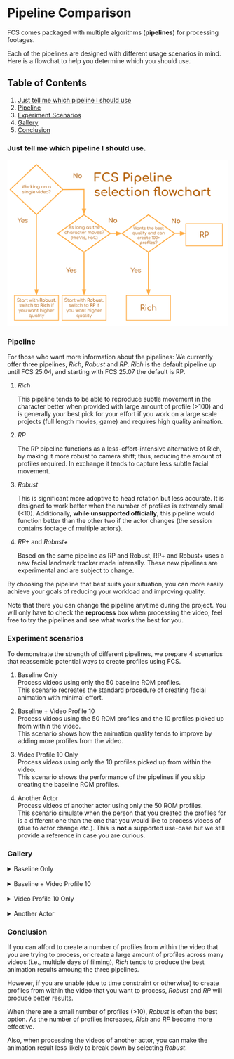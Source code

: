 # Pipeline Comparison
FCS comes packaged with multiple algorithms (**pipelines**) for processing footages. 

Each of the pipelines are designed with different usage scenarios in mind. Here is a flowchat to help you determine which you should use. 

## Table of Contents

1. [Just tell me which pipeline I should use](#just-tell-me-which-pipeline-i-should-use)
2. [Pipeline](#pipeline)
3. [Experiment Scenarios](#experiment-scenarios)
4. [Gallery](#gallery)
5. [Conclusion](#conclusion)
### Just tell me which pipeline I should use.
![](../assets/benchmark_pipeline.svg)

<!-- https://docs.google.com/presentation/d/1G5nimISmlF6UtnMI47KA63R9ldipeWlUf_yNKQ12EC4/edit?usp=sharing -->

### Pipeline
For those who want more information about the pipelines:
We currently offer three pipelines, _Rich_, _Robust_ and _RP_. _Rich_ is the default pipeline up until FCS 25.04, and starting with FCS 25.07 the default is RP. 

1. _Rich_

    This pipeline tends to be able to reproduce subtle movement in the character better when provided with large amount of profile (>100) and is generally your best pick for your effort if you work on a large scale projects (full length movies, game) and requires high quality animation. 

3. _RP_

    The RP pipeline functions as a less-effort-intensive alternative of Rich, by making it more robust to camera shift; thus, reducing the amount of profiles required. In exchange it tends to capture less subtle facial movement. 

2. _Robust_
    
    This is significant more adoptive to head rotation but less accurate. It is designed to work better when the number of profiles is extremely small (<10). Additionally, **while unsupported officially**, this pipeline would function better than the other two if the actor changes (the session contains footage of multiple actors).

3. _RP+_ and _Robust+_
   
    Based on the same pipeline as RP and Robust, RP+ and Robust+ uses a new facial landmark tracker made internally. These new pipelines are experimental and are subject to change.


By choosing the pipeline that best suits your situation, you can more easily achieve your goals of reducing your workload and improving quality.

Note that there you can change the pipeline anytime during the project. You will only have to check the **reprocess** box when processing the video, feel free to try the pipelines and see what works the best for you. 


<!-- If our tracking is not working as well as it does, even though a large number of profiles are retargeted, changing the processing pipeline may improve the tracking results. This measure is effective for videos captured in a different environment than the profiles, and for videos of the long period capture that HMC is repeatedly attached and detached. \
(Still the most effective way to improve the animation quality of a particular video is to add more profiles from within the video itself.) -->


### Experiment scenarios
To demonstrate the strength of different pipelines, we prepare 4 scenarios that reassemble potential ways to create profiles using FCS. 


1. Baseline Only \
    Process videos using only the 50 baseline ROM profiles. \
    This scenario recreates the standard procedure of creating facial animation with minimal effort. 

2. Baseline + Video Profile 10 \
    Process videos using the 50 ROM profiles and the 10 profiles picked up from within the video.  \
    This scenario shows how the animation quality tends to improve by adding more profiles from the video. 

3. Video Profile 10 Only \
    Process videos using only the 10 profiles picked up from within the video. \
    This scenario shows the performance of the pipelines if you skip creating the baseline ROM profiles. 

4. Another Actor \
    Process videos of another actor using only the 50 ROM profiles. \
    This scenario simulate when the person that you created the profiles for is a different one than the one that you would like to process videos of (due to actor change etc.). This is **not** a supported use-case but we still provide a reference in case you are curious. 



### Gallery
<details>
  <summary >Baseline Only</summary>

<!--
| Performance Video | Rich | Robust | RP | RPP | RobustP |
| --------- | --------- | --------- | --------- | --------- | --------- |
| <video height="300" controls><source src="https://github.com/ZukunFCS/artifacts/raw/refs/heads/master/benchmarks/common/pipeline_comparison_set/down_normal_t01.mp4" type="video/mp4"></video> |<video height="300" controls><source src="https://github.com/ZukunFCS/artifacts/raw/refs/heads/master/benchmarks/pipeline_comparison/25.10/baseline/Rich/down_normal_t01.mp4" type="video/mp4"></video> |<video height="300" controls><source src="https://github.com/ZukunFCS/artifacts/raw/refs/heads/master/benchmarks/pipeline_comparison/25.10/baseline/Robust/down_normal_t01.mp4" type="video/mp4"></video> |<video height="300" controls><source src="https://github.com/ZukunFCS/artifacts/raw/refs/heads/master/benchmarks/pipeline_comparison/25.10/baseline/RP/down_normal_t01.mp4" type="video/mp4"></video> |<video height="300" controls><source src="https://github.com/ZukunFCS/artifacts/raw/refs/heads/master/benchmarks/pipeline_comparison/25.10/baseline/RPP/down_normal_t01.mp4" type="video/mp4"></video> |<video height="300" controls><source src="https://github.com/ZukunFCS/artifacts/raw/refs/heads/master/benchmarks/pipeline_comparison/25.10/baseline/RobustP/down_normal_t01.mp4" type="video/mp4"></video> |
| <video height="300" controls><source src="https://github.com/ZukunFCS/artifacts/raw/refs/heads/master/benchmarks/common/pipeline_comparison_set/Video_45_t01.mp4" type="video/mp4"></video> |<video height="300" controls><source src="https://github.com/ZukunFCS/artifacts/raw/refs/heads/master/benchmarks/pipeline_comparison/25.10/baseline/Rich/Video_45_t01.mp4" type="video/mp4"></video> |<video height="300" controls><source src="https://github.com/ZukunFCS/artifacts/raw/refs/heads/master/benchmarks/pipeline_comparison/25.10/baseline/Robust/Video_45_t01.mp4" type="video/mp4"></video> |<video height="300" controls><source src="https://github.com/ZukunFCS/artifacts/raw/refs/heads/master/benchmarks/pipeline_comparison/25.10/baseline/RP/Video_45_t01.mp4" type="video/mp4"></video> |<video height="300" controls><source src="https://github.com/ZukunFCS/artifacts/raw/refs/heads/master/benchmarks/pipeline_comparison/25.10/baseline/RPP/Video_45_t01.mp4" type="video/mp4"></video> |<video height="300" controls><source src="https://github.com/ZukunFCS/artifacts/raw/refs/heads/master/benchmarks/pipeline_comparison/25.10/baseline/RobustP/Video_45_t01.mp4" type="video/mp4"></video> |
| <video height="300" controls><source src="https://github.com/ZukunFCS/artifacts/raw/refs/heads/master/benchmarks/common/pipeline_comparison_set/Video_facepaint_normal_t01.mp4" type="video/mp4"></video> |<video height="300" controls><source src="https://github.com/ZukunFCS/artifacts/raw/refs/heads/master/benchmarks/pipeline_comparison/25.10/baseline/Rich/Video_facepaint_normal_t01.mp4" type="video/mp4"></video> |<video height="300" controls><source src="https://github.com/ZukunFCS/artifacts/raw/refs/heads/master/benchmarks/pipeline_comparison/25.10/baseline/Robust/Video_facepaint_normal_t01.mp4" type="video/mp4"></video> |<video height="300" controls><source src="https://github.com/ZukunFCS/artifacts/raw/refs/heads/master/benchmarks/pipeline_comparison/25.10/baseline/RP/Video_facepaint_normal_t01.mp4" type="video/mp4"></video> |<video height="300" controls><source src="https://github.com/ZukunFCS/artifacts/raw/refs/heads/master/benchmarks/pipeline_comparison/25.10/baseline/RPP/Video_facepaint_normal_t01.mp4" type="video/mp4"></video> |<video height="300" controls><source src="https://github.com/ZukunFCS/artifacts/raw/refs/heads/master/benchmarks/pipeline_comparison/25.10/baseline/RobustP/Video_facepaint_normal_t01.mp4" type="video/mp4"></video> |
-->

| 5 Pipeline Comparison Video |
| --------- |
| <video height="300" controls><source src="https://github.com/ZukunFCS/artifacts/raw/refs/heads/master/benchmarks/pipeline_comparison/25.10/baseline/Merged_videos/ITA_Corpus_No04_Normal_Nagaki_t01__ROM_50_Video_00_LQ.mp4" type="video/mp4"></video> |
| <video height="300" controls><source src="https://github.com/ZukunFCS/artifacts/raw/refs/heads/master/benchmarks/pipeline_comparison/25.10/baseline/Merged_videos/HMC_Side_Nagaki_t01__ROM_50_Video_00_LQ.mp4" type="video/mp4"></video> |

</details>
<br>
<details>
  <summary >Baseline + Video Profile 10</summary>

<!--
| Performance Video | Rich | Robust | RP | RPP | RobustP |
| --------- | --------- | --------- | --------- | --------- | --------- |
| <video height="300" controls><source src="https://github.com/ZukunFCS/artifacts/raw/refs/heads/master/benchmarks/common/pipeline_comparison_set/down_normal_t01.mp4" type="video/mp4"></video> |<video height="300" controls><source src="https://github.com/ZukunFCS/artifacts/raw/refs/heads/master/benchmarks/pipeline_comparison/25.10/rom_plus_10/Rich/down_normal_t01.mp4" type="video/mp4"></video> |<video height="300" controls><source src="https://github.com/ZukunFCS/artifacts/raw/refs/heads/master/benchmarks/pipeline_comparison/25.10/rom_plus_10/Robust/down_normal_t01.mp4" type="video/mp4"></video> |<video height="300" controls><source src="https://github.com/ZukunFCS/artifacts/raw/refs/heads/master/benchmarks/pipeline_comparison/25.10/rom_plus_10/RP/down_normal_t01.mp4" type="video/mp4"></video> |<video height="300" controls><source src="https://github.com/ZukunFCS/artifacts/raw/refs/heads/master/benchmarks/pipeline_comparison/25.10/rom_plus_10/RPP/down_normal_t01.mp4" type="video/mp4"></video> |<video height="300" controls><source src="https://github.com/ZukunFCS/artifacts/raw/refs/heads/master/benchmarks/pipeline_comparison/25.10/rom_plus_10/RobustP/down_normal_t01.mp4" type="video/mp4"></video> |
| <video height="300" controls><source src="https://github.com/ZukunFCS/artifacts/raw/refs/heads/master/benchmarks/common/pipeline_comparison_set/Video_45_t01.mp4" type="video/mp4"></video> |<video height="300" controls><source src="https://github.com/ZukunFCS/artifacts/raw/refs/heads/master/benchmarks/pipeline_comparison/25.10/rom_plus_10/Rich/Video_45_t01.mp4" type="video/mp4"></video> |<video height="300" controls><source src="https://github.com/ZukunFCS/artifacts/raw/refs/heads/master/benchmarks/pipeline_comparison/25.10/rom_plus_10/Robust/Video_45_t01.mp4" type="video/mp4"></video> |<video height="300" controls><source src="https://github.com/ZukunFCS/artifacts/raw/refs/heads/master/benchmarks/pipeline_comparison/25.10/rom_plus_10/RP/Video_45_t01.mp4" type="video/mp4"></video> |<video height="300" controls><source src="https://github.com/ZukunFCS/artifacts/raw/refs/heads/master/benchmarks/pipeline_comparison/25.10/rom_plus_10/RPP/Video_45_t01.mp4" type="video/mp4"></video> |<video height="300" controls><source src="https://github.com/ZukunFCS/artifacts/raw/refs/heads/master/benchmarks/pipeline_comparison/25.10/rom_plus_10/RobustP/Video_45_t01.mp4" type="video/mp4"></video> |  
| <video height="300" controls><source src="https://github.com/ZukunFCS/artifacts/raw/refs/heads/master/benchmarks/common/pipeline_comparison_set/Video_facepaint_normal_t01.mp4" type="video/mp4"></video> |<video height="300" controls><source src="https://github.com/ZukunFCS/artifacts/raw/refs/heads/master/benchmarks/pipeline_comparison/25.10/rom_plus_10/Rich/Video_facepaint_normal_t01.mp4" type="video/mp4"></video> |<video height="300" controls><source src="https://github.com/ZukunFCS/artifacts/raw/refs/heads/master/benchmarks/pipeline_comparison/25.10/rom_plus_10/Robust/Video_facepaint_normal_t01.mp4" type="video/mp4"></video> |<video height="300" controls><source src="https://github.com/ZukunFCS/artifacts/raw/refs/heads/master/benchmarks/pipeline_comparison/25.10/rom_plus_10/RP/Video_facepaint_normal_t01.mp4" type="video/mp4"></video> |<video height="300" controls><source src="https://github.com/ZukunFCS/artifacts/raw/refs/heads/master/benchmarks/pipeline_comparison/25.10/rom_plus_10/RPP/Video_facepaint_normal_t01.mp4" type="video/mp4"></video> |<video height="300" controls><source src="https://github.com/ZukunFCS/artifacts/raw/refs/heads/master/benchmarks/pipeline_comparison/25.10/rom_plus_10/RobustP/Video_facepaint_normal_t01.mp4" type="video/mp4"></video> |
-->

| 5 Pipeline Comparison Video |
| --------- |
| <video height="300" controls><source src="https://github.com/ZukunFCS/artifacts/raw/refs/heads/master/benchmarks/pipeline_comparison/25.10/baseline/Merged_videos/ITA_Corpus_No04_Normal_Nagaki_t01__ROM_50_Video_10_LQ.mp4" type="video/mp4"></video> |
| <video height="300" controls><source src="https://github.com/ZukunFCS/artifacts/raw/refs/heads/master/benchmarks/pipeline_comparison/25.10/baseline/Merged_videos/HMC_Side_Nagaki_t01__ROM_50_Video_10_LQ.mp4" type="video/mp4"></video> |

</details>
<br>
<details>
  <summary >Video Profile 10 Only</summary>

<!--
| Performace Video | Rich | Robust | RP | RPP | RobustP |
| --------- | --------- | --------- | --------- | --------- | --------- |
| <video height="300" controls><source src="https://github.com/ZukunFCS/artifacts/raw/refs/heads/master/benchmarks/common/pipeline_comparison_set/down_normal_t01.mp4" type="video/mp4"></video> |<video height="300" controls><source src="https://github.com/ZukunFCS/artifacts/raw/refs/heads/master/benchmarks/pipeline_comparison/25.10/only_video_10/Rich/down_normal_t01.mp4" type="video/mp4"></video> |<video height="300" controls><source src="https://github.com/ZukunFCS/artifacts/raw/refs/heads/master/benchmarks/pipeline_comparison/25.10/only_video_10/Robust/down_normal_t01.mp4" type="video/mp4"></video> |<video height="300" controls><source src="https://github.com/ZukunFCS/artifacts/raw/refs/heads/master/benchmarks/pipeline_comparison/25.10/only_video_10/RP/down_normal_t01.mp4" type="video/mp4"></video> |<video height="300" controls><source src="https://github.com/ZukunFCS/artifacts/raw/refs/heads/master/benchmarks/pipeline_comparison/25.10/only_video_10/RPP/down_normal_t01.mp4" type="video/mp4"></video> |<video height="300" controls><source src="https://github.com/ZukunFCS/artifacts/raw/refs/heads/master/benchmarks/pipeline_comparison/25.10/only_video_10/RobustP/down_normal_t01.mp4" type="video/mp4"></video> |
| <video height="300" controls><source src="https://github.com/ZukunFCS/artifacts/raw/refs/heads/master/benchmarks/common/pipeline_comparison_set/Video_45_t01.mp4" type="video/mp4"></video> |<video height="300" controls><source src="https://github.com/ZukunFCS/artifacts/raw/refs/heads/master/benchmarks/pipeline_comparison/25.10/only_video_10/Rich/Video_45_t01.mp4" type="video/mp4"></video> |<video height="300" controls><source src="https://github.com/ZukunFCS/artifacts/raw/refs/heads/master/benchmarks/pipeline_comparison/25.10/only_video_10/Robust/Video_45_t01.mp4" type="video/mp4"></video> |<video height="300" controls><source src="https://github.com/ZukunFCS/artifacts/raw/refs/heads/master/benchmarks/pipeline_comparison/25.10/only_video_10/RP/Video_45_t01.mp4" type="video/mp4"></video> |<video height="300" controls><source src="https://github.com/ZukunFCS/artifacts/raw/refs/heads/master/benchmarks/pipeline_comparison/25.10/only_video_10/RPP/Video_45_t01.mp4" type="video/mp4"></video> |<video height="300" controls><source src="https://github.com/ZukunFCS/artifacts/raw/refs/heads/master/benchmarks/pipeline_comparison/25.10/only_video_10/RobustP/Video_45_t01.mp4" type="video/mp4"></video> |
| <video height="300" controls><source src="https://github.com/ZukunFCS/artifacts/raw/refs/heads/master/benchmarks/common/pipeline_comparison_set/Video_facepaint_normal_t01.mp4" type="video/mp4"></video> |<video height="300" controls><source src="https://github.com/ZukunFCS/artifacts/raw/refs/heads/master/benchmarks/pipeline_comparison/25.10/only_video_10/Rich/Video_facepaint_normal_t01.mp4" type="video/mp4"></video> |<video height="300" controls><source src="https://github.com/ZukunFCS/artifacts/raw/refs/heads/master/benchmarks/pipeline_comparison/25.10/only_video_10/Robust/Video_facepaint_normal_t01.mp4" type="video/mp4"></video> |<video height="300" controls><source src="https://github.com/ZukunFCS/artifacts/raw/refs/heads/master/benchmarks/pipeline_comparison/25.10/only_video_10/RP/Video_facepaint_normal_t01.mp4" type="video/mp4"></video> |<video height="300" controls><source src="https://github.com/ZukunFCS/artifacts/raw/refs/heads/master/benchmarks/pipeline_comparison/25.10/only_video_10/RPP/Video_facepaint_normal_t01.mp4" type="video/mp4"></video> |<video height="300" controls><source src="https://github.com/ZukunFCS/artifacts/raw/refs/heads/master/benchmarks/pipeline_comparison/25.10/only_video_10/RobustP/Video_facepaint_normal_t01.mp4" type="video/mp4"></video> |
-->

| 5 Pipeline Comparison Video |
| --------- |
| <video height="300" controls><source src="https://github.com/ZukunFCS/artifacts/raw/refs/heads/master/benchmarks/pipeline_comparison/25.10/baseline/Merged_videos/ITA_Corpus_No04_Normal_Nagaki_t01__ROM_00_Video_10_LQ.mp4" type="video/mp4"></video> |
| <video height="300" controls><source src="https://github.com/ZukunFCS/artifacts/raw/refs/heads/master/benchmarks/pipeline_comparison/25.10/baseline/Merged_videos/HMC_Side_Nagaki_t01__ROM_00_Video_10_LQ.mp4" type="video/mp4"></video> |

</details>
<br>
<details>
  <summary >Another Actor</summary>

| Performance Video | Rich | Robust | RP | RPP | RobustP |
| --------- | --------- | --------- | --------- | --------- | --------- |
| <video height="300" controls><source src="https://github.com/ZukunFCS/artifacts/raw/refs/heads/master/benchmarks/common/other_actor_set/01_joy_sample.mp4" type="video/mp4"></video> |<video height="300" controls><source src="https://github.com/ZukunFCS/artifacts/raw/refs/heads/master/benchmarks/pipeline_comparison/25.10/another_actor/Rich/01_joy_sample.mp4" type="video/mp4"></video> |<video height="300" controls><source src="https://github.com/ZukunFCS/artifacts/raw/refs/heads/master/benchmarks/pipeline_comparison/25.10/another_actor/Robust/01_joy_sample.mp4" type="video/mp4"></video> |<video height="300" controls><source src="https://github.com/ZukunFCS/artifacts/raw/refs/heads/master/benchmarks/pipeline_comparison/25.10/another_actor/RP/01_joy_sample.mp4" type="video/mp4"></video> |<video height="300" controls><source src="https://github.com/ZukunFCS/artifacts/raw/refs/heads/master/benchmarks/pipeline_comparison/25.10/another_actor/RPP/01_joy_sample.mp4" type="video/mp4"></video> |<video height="300" controls><source src="https://github.com/ZukunFCS/artifacts/raw/refs/heads/master/benchmarks/pipeline_comparison/25.10/another_actor/RobustP/01_joy_sample.mp4" type="video/mp4"></video> |
| <video height="300" controls><source src="https://github.com/ZukunFCS/artifacts/raw/refs/heads/master/benchmarks/common/other_actor_set/02_sadness_sample.mp4" type="video/mp4"></video> |<video height="300" controls><source src="https://github.com/ZukunFCS/artifacts/raw/refs/heads/master/benchmarks/pipeline_comparison/25.10/another_actor/Rich/02_sadness_sample.mp4" type="video/mp4"></video> |<video height="300" controls><source src="https://github.com/ZukunFCS/artifacts/raw/refs/heads/master/benchmarks/pipeline_comparison/25.10/another_actor/Robust/02_sadness_sample.mp4" type="video/mp4"></video> |<video height="300" controls><source src="https://github.com/ZukunFCS/artifacts/raw/refs/heads/master/benchmarks/pipeline_comparison/25.10/another_actor/RP/02_sadness_sample.mp4" type="video/mp4"></video> |<video height="300" controls><source src="https://github.com/ZukunFCS/artifacts/raw/refs/heads/master/benchmarks/pipeline_comparison/25.10/another_actor/RPP/02_sadness_sample.mp4" type="video/mp4"></video> |<video height="300" controls><source src="https://github.com/ZukunFCS/artifacts/raw/refs/heads/master/benchmarks/pipeline_comparison/25.10/another_actor/RobustP/02_sadness_sample.mp4" type="video/mp4"></video> |

</details>


### Conclusion
If you can afford to create a number of profiles from within the video that you are trying to process, or create a large amount of profiles across many videos (i.e., multiple days of filming), _Rich_ tends to produce the best animation results amoung the three pipelines.  

However, if you are unable (due to time constraint or otherwise) to create profiles from within the video that you want to process, _Robust_ and _RP_ will produce better results. 

When there are a small number of profiles (>10), _Robust_ is often the best option. As the number of profiles increases, _Rich_ and _RP_ become more effective. 

Also, when processing the videos of another actor, you can make the animation result less likely to break down by selecting _Robust_.
